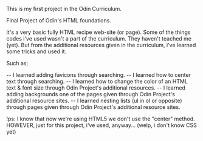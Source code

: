 This is my first project in the Odin Curriculum. 

Final Project of Odin's HTML foundations.

It's a very basic fully HTML recipe web-site (or page).
Some of the things codes i've used wasn't a part of the curriculum. They haven't teached me (yet).
But from the additional resources given in the curriculum, i've learned some tricks and used it.

Such as;

-- I learned adding favicons through searching.
-- I learned how to center text through searching.
-- I learned how to change the color of an HTML text & font size through Odin Project's additional resources.
-- I learned adding backgrounds one of the pages given through Odin Project's additional resource sites.
-- I learned nesting lists (ul in ol or opposite) through pages given through Odin Project's additional resource sites.

!ps: I know that now we're using HTML5 we don't use the "center" method.
HOWEVER, just for this project, i've used, anyway... (welp, i don't know CSS yet)